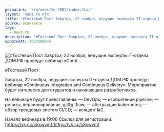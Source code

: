 ```yaml
---
permalink: '/ru/news/vk-7881/index.html'
layout: 'news.ru.njk'
title: '#Гостевой Пост Завртра, 22 ноября, ведущие эксперты IT-отдела ДОМ.РФ проведут вебинар «Conti…'
source: ВКонтакте
tags:
  - news_ru
description: '#Гостевой Пост Завртра, 22 ноября, ведущие эксперты IT-отдела ДОМ.РФ проведут вебинар «Conti…'
updatedAt: 1637508045
---
```

![#Гостевой Пост Завртра, 22 ноября, ведущие эксперты IT-отдела ДОМ.РФ проведут вебинар «Conti…](https://sun9-41.userapi.com/sun9-33/impg/u9O6AS-Psgfk8Y51XfrK2ktrsDVoQvu3x7Loeg/3wGxJsU6q1Q.jpg?size=1280x853&quality=96&sign=21758cdf32b90b31851316657beda596&c_uniq_tag=4tSi-Pd-YeVvNzAz_6LKBEGpIMzCy2OKYuod8y7vkFw&type=album)

#Гостевой Пост

Завртра, 22 ноября, ведущие эксперты IT-отдела ДОМ.РФ проведут вебинар «Continuous Integration and Continuous Delivery». Мероприятие будет интересно для студентов и начинающих разработчиков.

На вебинаре будут представлены:
— DevOps;
— изобретение pipeline;
— релизы, версионирование, git&gitflow;
— абстракции kubernetes;
— обзор трендовых систем CI/CD;
— концепт laC.

Начало вебинара в 19:00
Ссылка для регистрации: [https://vk.cc/c8cwvm](https://vk.cc/c8cwvm)
